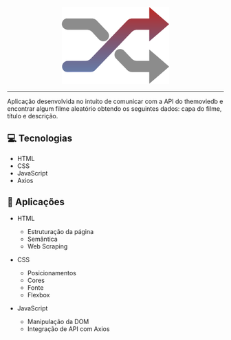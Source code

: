 <p align="center">
    <img width="250" src="assets/shuffle.svg">
</p>

-------
Aplicação desenvolvida no intuito de comunicar com a API do themoviedb e encontrar algum filme aleatório obtendo os seguintes dados: capa do filme, título e descrição.

## 💻 Tecnologias
- HTML
- CSS
- JavaScript
- Axios

## 💬 Aplicações
- HTML
    - Estruturação da página 
    - Semântica
    - Web Scraping
    
- CSS
    - Posicionamentos
    - Cores
    - Fonte
    - Flexbox
    
- JavaScript
    - Manipulação da DOM
    - Integração de API com Axios
